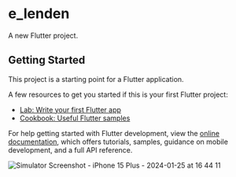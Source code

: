 # e_lenden

A new Flutter project.

## Getting Started

This project is a starting point for a Flutter application.

A few resources to get you started if this is your first Flutter project:

- [Lab: Write your first Flutter app](https://docs.flutter.dev/get-started/codelab)
- [Cookbook: Useful Flutter samples](https://docs.flutter.dev/cookbook)

For help getting started with Flutter development, view the
[online documentation](https://docs.flutter.dev/), which offers tutorials,
samples, guidance on mobile development, and a full API reference.

![Simulator Screenshot - iPhone 15 Plus - 2024-01-25 at 16 44 11](https://github.com/Ankit-5472/invoiceApp/assets/79505993/b23dd81b-51be-4ac1-91ad-5c4bcd396f4f)

